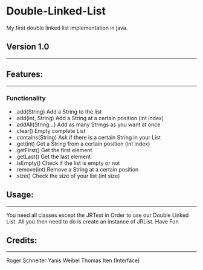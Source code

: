 # Double-Linked-List
My first double linked list implementation in java. 

## Version 1.0
---------

## Features:
---------
### Functionality
- .add(String)		    Add a String to the list
- .add(int, String)	  Add a String at a certain position (int index)
- .addAll(String...)	Add as many Strings as you want at once
- .clear()		        Empty complete List
- .contains(String) 	Ask if there is a certain String in your List	
- .get(int)		        Get a String from a certain position (int index)
- .getFirst()		      Get the first element
- .getLast()		      Get the last element
- .isEmpty()		      Check if the list is empty or not
- .remove(int)		    Remove a String at a certain position
- .size()		          Check the size of your list (int size)

## Usage:
------

You need all classes except the JRTest in Order to use our Double Linked List.
All you then need to do is create an instance of JRList.
Have Fun

## Credits:
--------

Roger Schneiter
Yanis Weibel
Thomas Iten (Interface)
